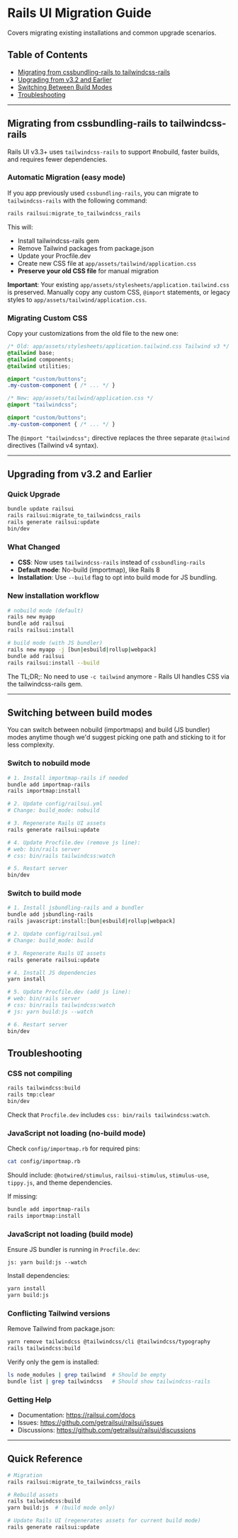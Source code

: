 # Rails UI Migration Guide

Covers migrating existing installations and common upgrade scenarios.

## Table of Contents

- [Migrating from cssbundling-rails to tailwindcss-rails](#migrating-from-cssbundling-rails-to-tailwindcss-rails)
- [Upgrading from v3.2 and Earlier](#upgrading-from-v32-and-earlier)
- [Switching Between Build Modes](#switching-between-build-modes)
- [Troubleshooting](#troubleshooting)

---

## Migrating from cssbundling-rails to tailwindcss-rails

Rails UI v3.3+ uses `tailwindcss-rails` to support #nobuild, faster builds, and requires fewer dependencies.

### Automatic Migration (easy mode)

If you app previously used `cssbundling-rails`, you can migrate to `tailwindcss-rails` with the following command:

```bash
rails railsui:migrate_to_tailwindcss_rails
```

This will:
- Install tailwindcss-rails gem
- Remove Tailwind packages from package.json
- Update your Procfile.dev
- Create new CSS file at `app/assets/tailwind/application.css`
- **Preserve your old CSS file** for manual migration

**Important**: Your existing `app/assets/stylesheets/application.tailwind.css` is preserved. Manually copy any custom CSS, `@import` statements, or legacy styles to `app/assets/tailwind/application.css`.

### Migrating Custom CSS

Copy your customizations from the old file to the new one:

```css
/* Old: app/assets/stylesheets/application.tailwind.css Tailwind v3 */
@tailwind base;
@tailwind components;
@tailwind utilities;

@import "custom/buttons";
.my-custom-component { /* ... */ }
```

```css
/* New: app/assets/tailwind/application.css */
@import "tailwindcss";

@import "custom/buttons";
.my-custom-component { /* ... */ }
```

The `@import "tailwindcss";` directive replaces the three separate `@tailwind` directives (Tailwind v4 syntax).

---

## Upgrading from v3.2 and Earlier

### Quick Upgrade

```bash
bundle update railsui
rails railsui:migrate_to_tailwindcss_rails
rails generate railsui:update
bin/dev
```

### What Changed

- **CSS**: Now uses `tailwindcss-rails` instead of `cssbundling-rails`
- **Default mode**: No-build (importmap), like Rails 8
- **Installation**: Use `--build` flag to opt into build mode for JS bundling.

### New installation workflow

```bash
# nobuild mode (default)
rails new myapp
bundle add railsui
rails railsui:install

# build mode (with JS bundler)
rails new myapp -j [bun|esbuild|rollup|webpack]
bundle add railsui
rails railsui:install --build
```

The TL;DR;: No need to use `-c tailwind` anymore - Rails UI handles CSS via the tailwindcss-rails gem.

---

## Switching between build modes

You can switch between nobuild (importmaps) and build (JS bundler) modes anytime though we'd suggest picking one path and sticking to it for less complexity.

### Switch to nobuild mode

```bash
# 1. Install importmap-rails if needed
bundle add importmap-rails
rails importmap:install

# 2. Update config/railsui.yml
# Change: build_mode: nobuild

# 3. Regenerate Rails UI assets
rails generate railsui:update

# 4. Update Procfile.dev (remove js line):
# web: bin/rails server
# css: bin/rails tailwindcss:watch

# 5. Restart server
bin/dev
```

### Switch to build mode

```bash
# 1. Install jsbundling-rails and a bundler
bundle add jsbundling-rails
rails javascript:install:[bun|esbuild|rollup|webpack]

# 2. Update config/railsui.yml
# Change: build_mode: build

# 3. Regenerate Rails UI assets
rails generate railsui:update

# 4. Install JS dependencies
yarn install

# 5. Update Procfile.dev (add js line):
# web: bin/rails server
# css: bin/rails tailwindcss:watch
# js: yarn build:js --watch

# 6. Restart server
bin/dev
```

## Troubleshooting

### CSS not compiling

```bash
rails tailwindcss:build
rails tmp:clear
bin/dev
```

Check that `Procfile.dev` includes `css: bin/rails tailwindcss:watch`.

### JavaScript not loading (no-build mode)

Check `config/importmap.rb` for required pins:
```bash
cat config/importmap.rb
```

Should include: `@hotwired/stimulus`, `railsui-stimulus`, `stimulus-use`, `tippy.js`, and theme dependencies.

If missing:
```bash
bundle add importmap-rails
rails importmap:install
```

### JavaScript not loading (build mode)

Ensure JS bundler is running in `Procfile.dev`:
```
js: yarn build:js --watch
```

Install dependencies:
```bash
yarn install
yarn build:js
```

### Conflicting Tailwind versions

Remove Tailwind from package.json:
```bash
yarn remove tailwindcss @tailwindcss/cli @tailwindcss/typography
rails tailwindcss:build
```

Verify only the gem is installed:
```bash
ls node_modules | grep tailwind  # Should be empty
bundle list | grep tailwindcss   # Should show tailwindcss-rails
```

### Getting Help

- Documentation: https://railsui.com/docs
- Issues: https://github.com/getrailsui/railsui/issues
- Discussions: https://github.com/getrailsui/railsui/discussions

---

## Quick Reference

```bash
# Migration
rails railsui:migrate_to_tailwindcss_rails

# Rebuild assets
rails tailwindcss:build
yarn build:js  # (build mode only)

# Update Rails UI (regenerates assets for current build mode)
rails generate railsui:update
```
